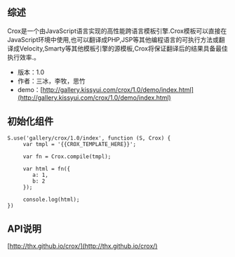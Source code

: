 ## 综述

Crox是一个由JavaScript语言实现的高性能跨语言模板引擎.Crox模板可以直接在JavaScript环境中使用,也可以翻译成PHP,JSP等其他编程语言的可执行方法或翻译成Velocity,Smarty等其他模板引擎的源模板,Crox将保证翻译后的结果具备最佳执行效率.。

* 版本：1.0
* 作者：三冰，李牧，思竹
* demo：[http://gallery.kissyui.com/crox/1.0/demo/index.html](http://gallery.kissyui.com/crox/1.0/demo/index.html)

## 初始化组件

    S.use('gallery/crox/1.0/index', function (S, Crox) {
         var tmpl = '{{CROX_TEMPLATE_HERE}}';

         var fn = Crox.compile(tmpl);

         var html = fn({
            a: 1,
            b: 2
         });

         console.log(html);
    })

## API说明

[http://thx.github.io/crox/](http://thx.github.io/crox/)